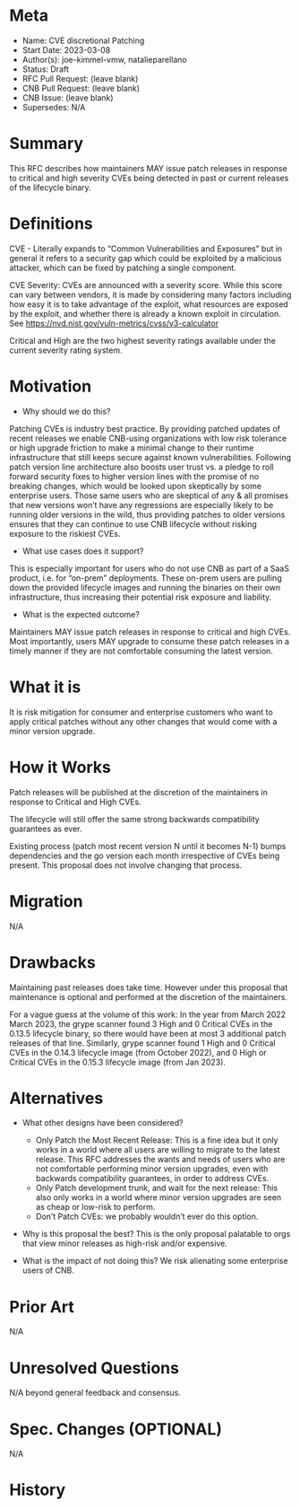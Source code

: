 # Meta
[meta]: #meta
- Name: CVE discretional Patching
- Start Date: 2023-03-08
- Author(s): joe-kimmel-vmw, natalieparellano
- Status: Draft <!-- Acceptable values: Draft, Approved, On Hold, Superseded -->
- RFC Pull Request: (leave blank)
- CNB Pull Request: (leave blank)
- CNB Issue: (leave blank)
- Supersedes: N/A

# Summary
[summary]: #summary
This RFC describes how maintainers MAY issue patch releases in response to critical and high severity CVEs being detected in past or current releases of the lifecycle binary.

# Definitions
[definitions]: #definitions
CVE - Literally expands to “Common Vulnerabilities and Exposures” but in general it refers to a security gap which could be exploited by a malicious attacker, which can be fixed by patching a single component.

CVE Severity: CVEs are announced with a severity score. While this score can vary between vendors, it is made by considering many factors including how easy it is to take advantage of the exploit, what resources are exposed by the exploit, and whether there is already a known exploit in circulation. See https://nvd.nist.gov/vuln-metrics/cvss/v3-calculator

Critical and High are the two highest severity ratings available under the current severity rating system.


# Motivation
[motivation]: #motivation

- Why should we do this?

Patching CVEs is industry best practice. By providing patched updates of recent releases we enable CNB-using organizations with low risk tolerance or high upgrade friction to make a minimal change to their runtime infrastructure that still keeps secure against known vulnerabilities. 
Following patch version line architecture also boosts user trust vs. a pledge to roll forward security fixes to higher version lines with the promise of no breaking changes, which would be looked upon skeptically by some enterprise users. Those same users who are skeptical of any & all promises that new versions won’t have any regressions are especially likely to be running older versions in the wild, thus providing patches to older versions ensures that they can continue to use CNB lifecycle without risking exposure to the riskiest CVEs.

- What use cases does it support?

This is especially important for users who do not use CNB as part of a SaaS product, i.e. for “on-prem” deployments. These on-prem users are pulling down the provided lifecycle images and running the binaries on their own infrastructure, thus increasing their potential risk exposure and liability.

- What is the expected outcome?

Maintainers MAY issue patch releases in response to critical and high CVEs. Most importantly, users MAY upgrade to consume these patch releases in a timely manner if they are not comfortable consuming the latest version.

# What it is
[what-it-is]: #what-it-is

It is risk mitigation for consumer and enterprise customers who want to apply critical patches without any other changes that would come with a minor version upgrade.

# How it Works
[how-it-works]: #how-it-works

Patch releases will be published at the discretion of the maintainers in response to Critical and High CVEs.

The lifecycle will still offer the same strong backwards compatibility guarantees as ever.

Existing process (patch most recent version N until it becomes N-1) bumps dependencies and the go version each month irrespective of CVEs being present. This proposal does not involve changing that process.

# Migration
[migration]: #migration

N/A

# Drawbacks
[drawbacks]: #drawbacks

Maintaining past releases does take time. However under this proposal that maintenance is optional and performed at the discretion of the maintainers.

For a vague guess at the volume of this work: In the year from March 2022 March 2023, the grype scanner found 3 High and 0 Critical CVEs in the 0.13.5 lifecycle binary, so there would have been at most 3 additional patch releases of that line.
Similarly, grype scanner found 1 High and 0 Critical CVEs in the 0.14.3 lifecycle image (from October 2022),  and 0 High or Critical CVEs in the 0.15.3 lifecycle image (from Jan 2023).



# Alternatives
[alternatives]: #alternatives

- What other designs have been considered?
  - Only Patch the Most Recent Release: This is a fine idea but it only works in a world where all users are willing to migrate to the latest release. This RFC addresses the wants and needs of users who are not comfortable performing minor version upgrades, even with backwards compatibility guarantees, in order to address CVEs.
  - Only Patch development trunk, and wait for the next release: This also only works in a world where minor version upgrades are seen as cheap or low-risk to perform.
  - Don’t Patch CVEs: we probably wouldn’t ever do this option.


- Why is this proposal the best? 
This is the only proposal palatable to orgs that view minor releases as high-risk and/or expensive.
- What is the impact of not doing this? 
We risk alienating some enterprise users of CNB.

# Prior Art
[prior-art]: #prior-art

N/A

# Unresolved Questions
[unresolved-questions]: #unresolved-questions

N/A beyond general feedback and consensus.

# Spec. Changes (OPTIONAL)
[spec-changes]: #spec-changes

N/A

# History
[history]: #history

<!--
## Amended
### Meta
[meta-1]: #meta-1
- Name: (fill in the amendment name: Variable Rename)
- Start Date: (fill in today's date: YYYY-MM-DD)
- Author(s): (Github usernames)
- Amendment Pull Request: (leave blank)

### Summary

A brief description of the changes.

### Motivation

Why was this amendment necessary?
--->
